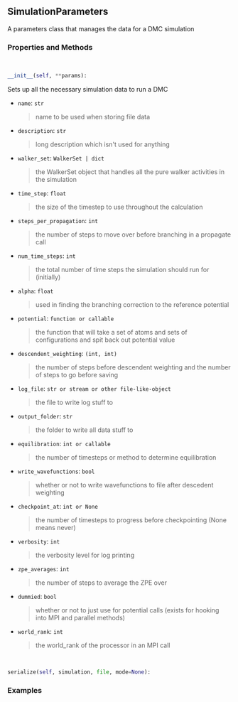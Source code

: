 ## <a id="RynLib.DoMyCode.Simulation.SimulationParameters">SimulationParameters</a>
A parameters class that manages the data for a DMC simulation

### Properties and Methods
<a id="RynLib.DoMyCode.Simulation.SimulationParameters.__init__">&nbsp;</a>
```python
__init__(self, **params): 
```
Sets up all the necessary simulation data to run a DMC
- `name`: `str`
    >name to be used when storing file data
- `description`: `str`
    >long description which isn't used for anything
- `walker_set`: `WalkerSet | dict`
    >the WalkerSet object that handles all the pure walker activities in the simulation
- `time_step`: `float`
    >the size of the timestep to use throughout the calculation
- `steps_per_propagation`: `int`
    >the number of steps to move over before branching in a propagate call
- `num_time_steps`: `int`
    >the total number of time steps the simulation should run for (initially)
- `alpha`: `float`
    >used in finding the branching correction to the reference potential
- `potential`: `function or callable`
    >the function that will take a set of atoms and sets of configurations and spit back out potential value
- `descendent_weighting`: `(int, int)`
    >the number of steps before descendent weighting and the number of steps to go before saving
- `log_file`: `str or stream or other file-like-object`
    >the file to write log stuff to
- `output_folder`: `str`
    >the folder to write all data stuff to
- `equilibration`: `int or callable`
    >the number of timesteps or method to determine equilibration
- `write_wavefunctions`: `bool`
    >whether or not to write wavefunctions to file after descedent weighting
- `checkpoint_at`: `int or None`
    >the number of timesteps to progress before checkpointing (None means never)
- `verbosity`: `int`
    >the verbosity level for log printing
- `zpe_averages`: `int`
    >the number of steps to average the ZPE over
- `dummied`: `bool`
    >whether or not to just use for potential calls (exists for hooking into MPI and parallel methods)
- `world_rank`: `int`
    >the world_rank of the processor in an MPI call

<a id="RynLib.DoMyCode.Simulation.SimulationParameters.serialize">&nbsp;</a>
```python
serialize(self, simulation, file, mode=None): 
```

### Examples
